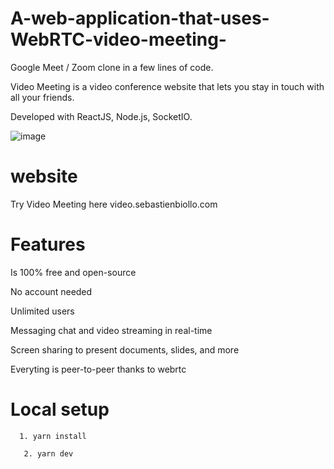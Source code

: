 # A-web-application-that-uses-WebRTC-video-meeting-


Google Meet / Zoom clone in a few lines of code.

Video Meeting is a video conference website that lets you stay in touch with all your friends.

Developed with ReactJS, Node.js, SocketIO.

![image](https://user-images.githubusercontent.com/73719617/219857297-cb71fda3-eded-443e-a7ae-8d1d0c74e9e2.png)


# website
Try Video Meeting here video.sebastienbiollo.com

# Features

Is 100% free and open-source

No account needed

Unlimited users

Messaging chat and video streaming in real-time

Screen sharing to present documents, slides, and more

Everyting is peer-to-peer thanks to webrtc

# Local setup
      1. yarn install
      
       2. yarn dev
